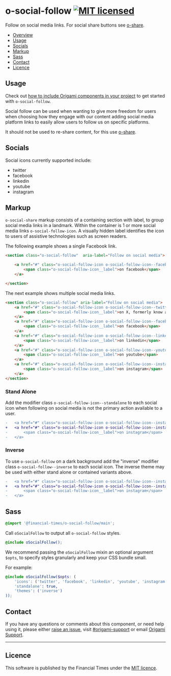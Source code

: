 # o-social-follow [![MIT licensed](https://img.shields.io/badge/license-MIT-blue.svg)](#licence)

Follow on social media links. For social share buttons see [o-share](https://registry.origami.ft.com/components/o-share).

- [Overview](#overview)
- [Usage](#usage)
- [Socials](#socials)
- [Markup](#markup)
- [Sass](#sass)
- [Contact](#contact)
- [Licence](#licence)

## Usage

Check out [how to include Origami components in your project](https://origami.ft.com/documentation/components/#including-origami-components-in-your-project) to get started with `o-social-follow`.

Social follow can be used when wanting to give more freedom for users when choosing how they engage with our content adding social media platform links to easily allow users to follow us on specific platforms.

It should not be used to re-share content, for this use [o-share](https://registry.origami.ft.com/components/o-share).

## Socials

Social icons currently supported include:
- twitter
- facebook
- linkedin
- youtube
- instagram

## Markup

`o-social-share` markup consists of a containing section with label, to group social media links in a landmark. Within the container is 1 or more social media links `o-social-follow-icon`. A visually hidden label identifies the icon to users of assistive technologies such as screen readers.


The following example shows a single Facebook link.
```html
<section class="o-social-follow"  aria-label="Follow on social media">

	<a href="#" class="o-social-follow-icon o-social-follow-icon--facebook">
		<span class="o-social-follow-icon__label">on facebook</span>
	</a>

</section>
```

The next example shows multiple social media links.
```html
<section class="o-social-follow" aria-label="Follow on social media">
	<a href="#" class="o-social-follow-icon o-social-follow-icon--twitter">
		<span class="o-social-follow-icon__label">on X, formerly know as Twitter</span>
	</a>
	<a href="#" class="o-social-follow-icon o-social-follow-icon--facebook">
		<span class="o-social-follow-icon__label">on facebook</span>
	</a>
	<a href="#" class="o-social-follow-icon o-social-follow-icon--linkedin">
		<span class="o-social-follow-icon__label">on linkedin</span>
	</a>
	<a href="#" class="o-social-follow-icon o-social-follow-icon--youtube">
		<span class="o-social-follow-icon__label">on youtube</span>
	</a>
	<a href="#" class="o-social-follow-icon o-social-follow-icon--instagram">
		<span class="o-social-follow-icon__label">on instagram</span>
	</a>
</section>
```

### Stand Alone

Add the modifier class `o-social-follow-icon--standalone` to each social icon when following on social media is not the primary action available to a user.

```diff
-	<a href="#" class="o-social-follow-icon o-social-follow-icon--instagram">
+	<a href="#" class="o-social-follow-icon o-social-follow-icon--instagram o-social-follow-icon--standalone">
-		<span class="o-social-follow-icon__label">on instagram</span>
-	</a>
```

### Inverse

To use `o-social-follow` on a dark background add the "inverse" modifier class `o-social-follow--inverse` to each social icon. The inverse theme may be used with either stand alone or contained variants above.

```diff
-	<a href="#" class="o-social-follow-icon o-social-follow-icon--instagram">
+	<a href="#" class="o-social-follow-icon o-social-follow-icon--instagram o-social-follow-icon--inverse">
-		<span class="o-social-follow-icon__label">on instagram</span>
-	</a>
```

## Sass

```scss
@import '@financial-times/o-social-follow/main';
```

Call `oSocialFollow` to output all `o-social-follow` styles.

```scss
@include oSocialFollow();
```

We recommend passing the `oSocialFollow` mixin an optional argument `$opts`, to specify styles granularly and keep your CSS bundle small.

For example:
```scss
@include oSocialFollow($opts: (
	'icons': ('twitter', 'facebook', 'linkedin', 'youtube', 'instagram'),
	'standalone': true,
	'themes': ('inverse')
));
```

## Contact

If you have any questions or comments about this component, or need help using it, please either [raise an issue](https://github.com/Financial-Times/o-social-follow/issues), visit [#origami-support](https://financialtimes.slack.com/messages/origami-support/) or email [Origami Support](mailto:origami-support@ft.com).

***

## Licence

This software is published by the Financial Times under the [MIT licence](http://opensource.org/licenses/MIT).
